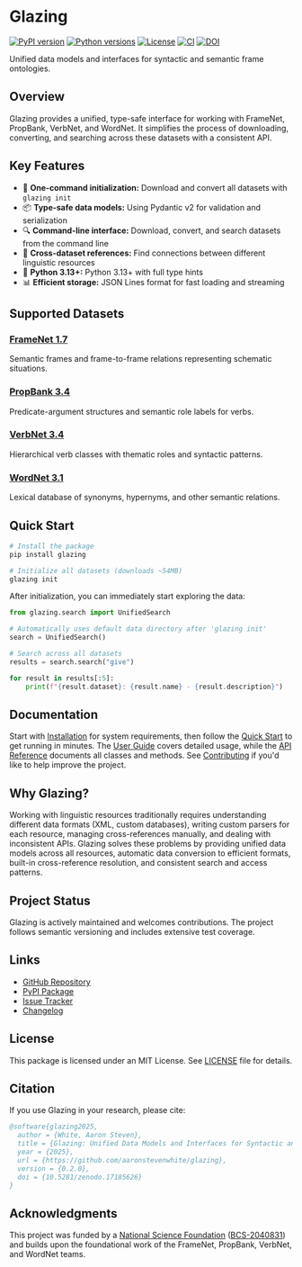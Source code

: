 # Glazing

[![PyPI version](https://img.shields.io/pypi/v/glazing)](https://pypi.org/project/glazing/)
[![Python versions](https://img.shields.io/pypi/pyversions/glazing)](https://pypi.org/project/glazing/)
[![License](https://img.shields.io/pypi/l/glazing)](https://github.com/aaronstevenwhite/glazing/blob/main/LICENSE)
[![CI](https://github.com/aaronstevenwhite/glazing/actions/workflows/ci.yml/badge.svg?branch=main)](https://github.com/aaronstevenwhite/glazing/actions/workflows/ci.yml)
[![DOI](https://zenodo.org/badge/DOI/10.5281/zenodo.17185626.svg)](https://doi.org/10.5281/zenodo.17185626)

Unified data models and interfaces for syntactic and semantic frame ontologies.

## Overview

Glazing provides a unified, type-safe interface for working with FrameNet, PropBank, VerbNet, and WordNet. It simplifies the process of downloading, converting, and searching across these datasets with a consistent API.

## Key Features

- 🚀 **One-command initialization:** Download and convert all datasets with `glazing init`
- 📦 **Type-safe data models:** Using Pydantic v2 for validation and serialization
- 🔍 **Command-line interface:** Download, convert, and search datasets from the command line
- 🔗 **Cross-dataset references:** Find connections between different linguistic resources
- 🐍 **Python 3.13+:** Python 3.13+ with full type hints
- 📊 **Efficient storage:** JSON Lines format for fast loading and streaming

## Supported Datasets

### [FrameNet 1.7](https://framenet.icsi.berkeley.edu/)
Semantic frames and frame-to-frame relations representing schematic situations.

### [PropBank 3.4](https://propbank.github.io/)
Predicate-argument structures and semantic role labels for verbs.

### [VerbNet 3.4](https://verbs.colorado.edu/verbnet/)
Hierarchical verb classes with thematic roles and syntactic patterns.

### [WordNet 3.1](https://wordnet.princeton.edu/)
Lexical database of synonyms, hypernyms, and other semantic relations.

## Quick Start

```bash
# Install the package
pip install glazing

# Initialize all datasets (downloads ~54MB)
glazing init
```

After initialization, you can immediately start exploring the data:

```python
from glazing.search import UnifiedSearch

# Automatically uses default data directory after 'glazing init'
search = UnifiedSearch()

# Search across all datasets
results = search.search("give")

for result in results[:5]:
    print(f"{result.dataset}: {result.name} - {result.description}")
```

## Documentation

Start with [Installation](installation.md) for system requirements, then follow the [Quick Start](quick-start.md) to get running in minutes. The [User Guide](user-guide/cli.md) covers detailed usage, while the [API Reference](api/index.md) documents all classes and methods. See [Contributing](contributing.md) if you'd like to help improve the project.

## Why Glazing?

Working with linguistic resources traditionally requires understanding different data formats (XML, custom databases), writing custom parsers for each resource, managing cross-references manually, and dealing with inconsistent APIs. Glazing solves these problems by providing unified data models across all resources, automatic data conversion to efficient formats, built-in cross-reference resolution, and consistent search and access patterns.

## Project Status

Glazing is actively maintained and welcomes contributions. The project follows semantic versioning and includes extensive test coverage.

## Links

- [GitHub Repository](https://github.com/aaronstevenwhite/glazing)
- [PyPI Package](https://pypi.org/project/glazing/)
- [Issue Tracker](https://github.com/aaronstevenwhite/glazing/issues)
- [Changelog](https://github.com/aaronstevenwhite/glazing/blob/main/CHANGELOG.md)

## License

This package is licensed under an MIT License. See [LICENSE](https://github.com/aaronstevenwhite/glazing/blob/main/LICENSE) file for details.

## Citation

If you use Glazing in your research, please cite:

```bibtex
@software{glazing2025,
  author = {White, Aaron Steven},
  title = {Glazing: Unified Data Models and Interfaces for Syntactic and Semantic Frame Ontologies},
  year = {2025},
  url = {https://github.com/aaronstevenwhite/glazing},
  version = {0.2.0},
  doi = {10.5281/zenodo.17185626}
}
```

## Acknowledgments

This project was funded by a [National Science Foundation](https://www.nsf.gov/) ([BCS-2040831](https://www.nsf.gov/awardsearch/showAward?AWD_ID=2040831)) and builds upon the foundational work of the FrameNet, PropBank, VerbNet, and WordNet teams.
